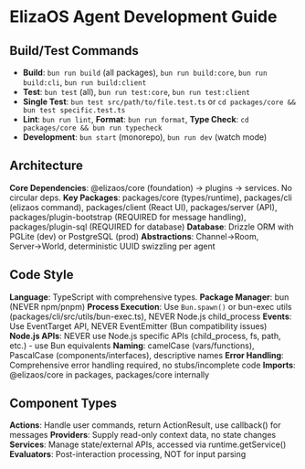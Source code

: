 # ElizaOS Agent Development Guide

## Build/Test Commands
- **Build**: `bun run build` (all packages), `bun run build:core`, `bun run build:cli`, `bun run build:client`
- **Test**: `bun test` (all), `bun run test:core`, `bun run test:client`
- **Single Test**: `bun test src/path/to/file.test.ts` or `cd packages/core && bun test specific.test.ts`
- **Lint**: `bun run lint`, **Format**: `bun run format`, **Type Check**: `cd packages/core && bun run typecheck`
- **Development**: `bun start` (monorepo), `bun run dev` (watch mode)

## Architecture
**Core Dependencies**: @elizaos/core (foundation) → plugins → services. No circular deps.
**Key Packages**: packages/core (types/runtime), packages/cli (elizaos command), packages/client (React UI), packages/server (API), packages/plugin-bootstrap (REQUIRED for message handling), packages/plugin-sql (REQUIRED for database)
**Database**: Drizzle ORM with PGLite (dev) or PostgreSQL (prod)
**Abstractions**: Channel→Room, Server→World, deterministic UUID swizzling per agent

## Code Style
**Language**: TypeScript with comprehensive types. **Package Manager**: bun (NEVER npm/pnpm)
**Process Execution**: Use `Bun.spawn()` or bun-exec utils (packages/cli/src/utils/bun-exec.ts), NEVER Node.js child_process
**Events**: Use EventTarget API, NEVER EventEmitter (Bun compatibility issues)
**Node.js APIs**: NEVER use Node.js specific APIs (child_process, fs, path, etc.) - use Bun equivalents
**Naming**: camelCase (vars/functions), PascalCase (components/interfaces), descriptive names
**Error Handling**: Comprehensive error handling required, no stubs/incomplete code
**Imports**: @elizaos/core in packages, packages/core internally

## Component Types
**Actions**: Handle user commands, return ActionResult, use callback() for messages
**Providers**: Supply read-only context data, no state changes
**Services**: Manage state/external APIs, accessed via runtime.getService()
**Evaluators**: Post-interaction processing, NOT for input parsing
